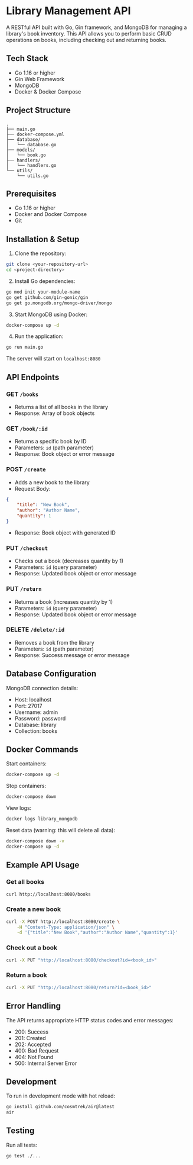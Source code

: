 # Library Management API

A RESTful API built with Go, Gin framework, and MongoDB for managing a library's book inventory. This API allows you to perform basic CRUD operations on books, including checking out and returning books.

## Tech Stack

- Go 1.16 or higher
- Gin Web Framework
- MongoDB
- Docker & Docker Compose

## Project Structure
```
.
├── main.go
├── docker-compose.yml
├── database/
│   └── database.go
├── models/
│   └── book.go
├── handlers/
│   └── handlers.go
└── utils/
    └── utils.go
```

## Prerequisites

- Go 1.16 or higher
- Docker and Docker Compose
- Git

## Installation & Setup

1. Clone the repository:
```bash
git clone <your-repository-url>
cd <project-directory>
```

2. Install Go dependencies:
```bash
go mod init your-module-name
go get github.com/gin-gonic/gin
go get go.mongodb.org/mongo-driver/mongo
```

3. Start MongoDB using Docker:
```bash
docker-compose up -d
```

4. Run the application:
```bash
go run main.go
```

The server will start on `localhost:8080`

## API Endpoints

### GET `/books`
- Returns a list of all books in the library
- Response: Array of book objects

### GET `/book/:id`
- Returns a specific book by ID
- Parameters: `id` (path parameter)
- Response: Book object or error message

### POST `/create`
- Adds a new book to the library
- Request Body:
```json
{
    "title": "New Book",
    "author": "Author Name",
    "quantity": 1
}
```
- Response: Book object with generated ID

### PUT `/checkout`
- Checks out a book (decreases quantity by 1)
- Parameters: `id` (query parameter)
- Response: Updated book object or error message

### PUT `/return`
- Returns a book (increases quantity by 1)
- Parameters: `id` (query parameter)
- Response: Updated book object or error message

### DELETE `/delete/:id`
- Removes a book from the library
- Parameters: `id` (path parameter)
- Response: Success message or error message

## Database Configuration

MongoDB connection details:
- Host: localhost
- Port: 27017
- Username: admin
- Password: password
- Database: library
- Collection: books

## Docker Commands

Start containers:
```bash
docker-compose up -d
```

Stop containers:
```bash
docker-compose down
```

View logs:
```bash
docker logs library_mongodb
```

Reset data (warning: this will delete all data):
```bash
docker-compose down -v
docker-compose up -d
```

## Example API Usage

### Get all books
```bash
curl http://localhost:8080/books
```

### Create a new book
```bash
curl -X POST http://localhost:8080/create \
    -H "Content-Type: application/json" \
    -d '{"title":"New Book","author":"Author Name","quantity":1}'
```

### Check out a book
```bash
curl -X PUT "http://localhost:8080/checkout?id=<book_id>"
```

### Return a book
```bash
curl -X PUT "http://localhost:8080/return?id=<book_id>"
```

## Error Handling

The API returns appropriate HTTP status codes and error messages:
- 200: Success
- 201: Created
- 202: Accepted
- 400: Bad Request
- 404: Not Found
- 500: Internal Server Error

## Development

To run in development mode with hot reload:
```bash
go install github.com/cosmtrek/air@latest
air
```

## Testing

Run all tests:
```bash
go test ./...
```
